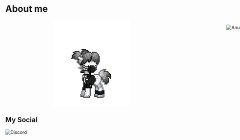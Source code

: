 # About me


<div style="display: flex;justify-content: space-around; text-align: center; width: 1000px">
 <img src="no-no.gif" >

![Anurag's GitHub stats](https://github-readme-stats.vercel.app/api?username=kaurcev&show_icons=true&theme=tokyonight)

</div>

## My Social

![Discord](https://img.shields.io/discord/888102048413937684?style=flat-square)
